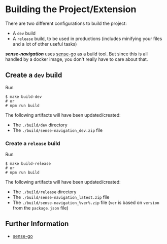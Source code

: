 # Building the Project/Extension

There are two different configurations to build the project:

- A `dev` build
- A `release` build, to be used in productions (includes minifying your files and a lot of other useful tasks) 

***sense-navigation*** uses [sense-go]() as a build tool. But since this is all handled by a docker image, you don't really have to care about that.

## Create a `dev` build

Run 

```
$ make build-dev
# or 
# npm run build
```

The following artifacts will have been updated/created:
* The `./build/dev` directory
* The `./build/sense-navigation_dev.zip` file

### Create a `release` build

Run 
```
$ make build-release
# or 
# npm run build
```

The following artifacts will have been updated/created:

* The `./build/release` directory
* The `./build/sense-navigation_latest.zip` file
* The `./build/sense-navigation_%ver%.zip` file (`ver` is based on `version` from the `package.json` file)


## Further Information

- [sense-go](https://github.com/stefanwalther/sense-go)